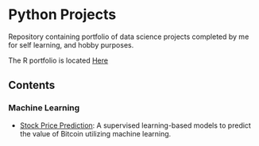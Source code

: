 # Python Projects

Repository containing portfolio of data science projects completed by me for self learning, and hobby purposes.

The R portfolio is located [Here](https://github.com/ldavis-datasci-projects/R-Projects.git)

## Contents

### Machine Learning

- [Stock Price Prediction](): A supervised learning-based models to predict the value of Bitcoin utilizing machine learning. 

